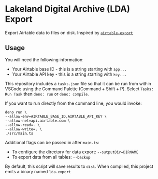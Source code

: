 # Lakeland Digital Archive (LDA) Export

Export Airtable data to files on disk. Inspired by
[`airtable-export`](https://github.com/simonw/airtable-export)

## Usage

You will need the following information:

- Your Airtable base ID - this is a string starting with `app...`
- Your Airtable API key - this is a string starting with `key...`

This repository includes a `tasks.json` file so that it can be run from within
VSCode using the Command Palette (Command + Shift + P). Select `Tasks: Run Task`
then `deno: run` or `deno: compile`.

If you want to run directly from the command line, you would invoke:

```
deno run \ 
--allow-env=AIRTABLE_BASE_ID,AIRTABLE_API_KEY \
--allow-net=api.airtable.com \
--allow-read=. \
--allow-write=. \
./src/main.ts
```

Additional flags can be passed in after `main.ts`:

- To configure the directory for data export: `--outputDir=DIRNAME`
- To export data from all tables: `--backup`

By default, this script will save results to `dist`. When compiled, this project
emits a binary named `lda-export`
